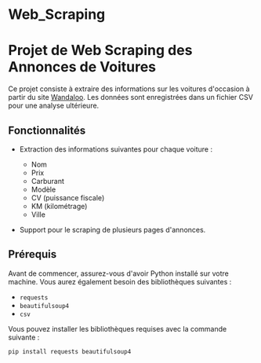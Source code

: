 # Web_Scraping
# Projet de Web Scraping des Annonces de Voitures

Ce projet consiste à extraire des informations sur les voitures d'occasion à partir du site [Wandaloo](https://www.wandaloo.com). Les données sont enregistrées dans un fichier CSV pour une analyse ultérieure.

## Fonctionnalités

- Extraction des informations suivantes pour chaque voiture :
  - Nom
  - Prix
  - Carburant
  - Modèle
  - CV (puissance fiscale)
  - KM (kilométrage)
  - Ville

- Support pour le scraping de plusieurs pages d'annonces.

## Prérequis

Avant de commencer, assurez-vous d'avoir Python installé sur votre machine. Vous aurez également besoin des bibliothèques suivantes :

- `requests`
- `beautifulsoup4`
- `csv`

Vous pouvez installer les bibliothèques requises avec la commande suivante :

```bash
pip install requests beautifulsoup4
